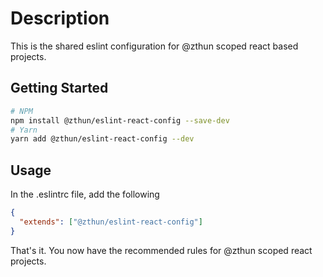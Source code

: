 # Description

This is the shared eslint configuration for @zthun scoped react based projects.

## Getting Started

```sh
# NPM
npm install @zthun/eslint-react-config --save-dev
# Yarn
yarn add @zthun/eslint-react-config --dev
```

## Usage

In the .eslintrc file, add the following

```json
{
  "extends": ["@zthun/eslint-react-config"]
}
```

That's it. You now have the recommended rules for @zthun scoped react projects.
